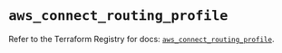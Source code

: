 # `aws_connect_routing_profile`

Refer to the Terraform Registry for docs: [`aws_connect_routing_profile`](https://registry.terraform.io/providers/hashicorp/aws/6.8.0/docs/resources/connect_routing_profile).

